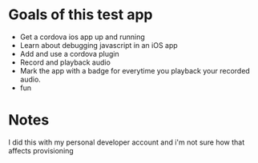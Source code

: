 # Goals of this test app

-  Get a cordova ios app up and running
-  Learn about debugging javascript in an iOS app
-  Add and use a cordova plugin
-  Record and playback audio
-  Mark the app with a badge for everytime you playback your recorded audio.
-  fun

# Notes

I did this with my personal developer account and i'm not sure how that affects provisioning
